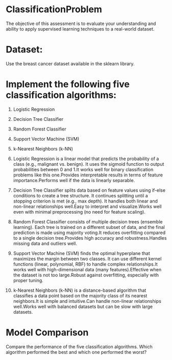 # ClassificationProblem
The objective of this assessment is to evaluate your understanding and ability to apply supervised learning techniques to a real-world dataset.

# Dataset:
Use the breast cancer dataset available in the sklearn library.

# Implement the following five classification algorithms:
1. Logistic Regression
2. Decision Tree Classifier
3. Random Forest Classifier
4. Support Vector Machine (SVM)
5. k-Nearest Neighbors (k-NN)
   
1. Logistic Regression is a linear model that predicts the probability of a class (e.g., malignant vs. benign). It uses the sigmoid function to output probabilities between 0 and 1.It works well for binary classification problems like this one.Provides interpretable results in terms of feature importance.Performs well if the data is linearly separable.

2. Decision Tree Classifier splits data based on feature values using if-else conditions to create a tree structure. It continues splitting until a stopping criterion is met (e.g., max depth). It handles both linear and non-linear relationships well.Easy to interpret and visualize.Works well even with minimal preprocessing (no need for feature scaling).

3. Random Forest Classifier consists of multiple decision trees (ensemble learning). Each tree is trained on a different subset of data, and the final prediction is made using majority voting.It reduces overfitting compared to a single decision tree.Provides high accuracy and robustness.Handles missing data and outliers well.

4. Support Vector Machine (SVM) finds the optimal hyperplane that maximizes the margin between two classes. It can use different kernel functions (linear, polynomial, RBF) to handle complex relationships.It works well with high-dimensional data (many features).Effective when the dataset is not too large.Robust against overfitting, especially with proper tuning.

5. k-Nearest Neighbors (k-NN) is a distance-based algorithm that classifies a data point based on the majority class of its nearest neighbors.It is simple and intuitive.Can handle non-linear relationships well.Works well with balanced datasets but can be slow with large datasets.

# Model Comparison
Compare the performance of the five classification algorithms.
Which algorithm performed the best and which one performed the worst?
